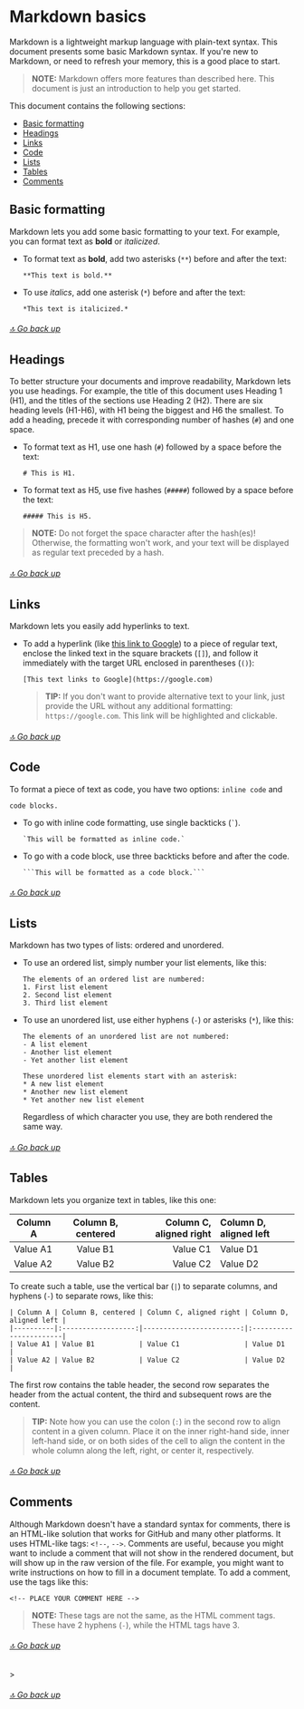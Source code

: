 # Markdown basics

Markdown is a lightweight markup language with plain-text syntax.
This document presents some basic Markdown syntax. 
If you're new to Markdown, or need to refresh your memory, this is a good place to start.

> **NOTE:** Markdown offers more features than described here. This document is just an introduction to help you get started.

This document contains the following sections:

- [Basic formatting](#basic-formatting)
- [Headings](#headings)
- [Links](#links)
- [Code](#code)
- [Lists](#lists)
- [Tables](#tables)
- [Comments](#comments)

## Basic formatting

Markdown lets you add some basic formatting to your text. For example, you can format text as **bold** or *italicized*. 

- To format text as **bold**, add two asterisks (`**`) before and after the text:
    
  ```
  **This text is bold.**
  ```

- To use *italics*, add one asterisk (`*`) before and after the text:

  ```
  *This text is italicized.*
  ```
  
###### [🔝 Go back up](#markdown-basics)
  
## Headings

To better structure your documents and improve readability, Markdown lets you use headings.
For example, the title of this document uses Heading 1 (H1), and the titles of the sections use Heading 2 (H2). There are six heading levels (H1-H6), with H1 being the biggest and H6 the smallest.
To add a heading, precede it with corresponding number of hashes (`#`) and one space.

- To format text as H1, use one hash (`#`) followed by a space before the text:

  ```
  # This is H1.
  ```
  
- To format text as H5, use five hashes (`#####`) followed by a space before the text:

  ```
  ##### This is H5.
  ```
  
> **NOTE:** Do not forget the space character after the hash(es)! Otherwise, the formatting won't work, and your text will be displayed as regular text preceded by a hash.

###### [🔝 Go back up](#markdown-basics)

## Links

Markdown lets you easily add hyperlinks to text.

- To add a hyperlink (like [this link to Google](https://google.com)) to a piece of regular text, enclose the linked text in the square brackets (`[]`), and follow it immediately with the target URL enclosed in parentheses (`()`):

  ```
  [This text links to Google](https://google.com)
  ```
  
  > **TIP:** If you don't want to provide alternative text to your link, just provide the URL without any additional formatting: `https://google.com`. This link will be highlighted and clickable. 

###### [🔝 Go back up](#markdown-basics)

## Code

To format a piece of text as code, you have two options: `inline code` and 

```
code blocks.
```

- To go with inline code formatting, use single backticks (`` ` ``).

  ```
  `This will be formatted as inline code.` 
  ```
  
- To go with a code block, use three backticks before and after the code.

  ``````
  ```This will be formatted as a code block.```
  ``````
  
###### [🔝 Go back up](#markdown-basics)

## Lists

Markdown has two types of lists: ordered and unordered.

- To use an ordered list, simply number your list elements, like this: 

  ```
  The elements of an ordered list are numbered:
  1. First list element
  2. Second list element
  3. Third list element
  ```
  
- To use an unordered list, use either hyphens (`-`) or asterisks (`*`), like this:

  ```
  The elements of an unordered list are not numbered:
  - A list element
  - Another list element
  - Yet another list element
  ```
  
  ```
  These unordered list elements start with an asterisk:
  * A new list element
  * Another new list element
  * Yet another new list element
  ```
  
  Regardless of which character you use, they are both rendered the same way. 
  
###### [🔝 Go back up](#markdown-basics)

## Tables

Markdown lets you organize text in tables, like this one:

| Column A | Column B, centered | Column C, aligned right | Column D, aligned left |
|----------|:------------------:|------------------------:|:-----------------------|
| Value A1 | Value B1           | Value C1                | Value D1               |
| Value A2 | Value B2           | Value C2                | Value D2               |

To create such a table, use the vertical bar (`|`) to separate columns, and hyphens (`-`) to separate rows, like this:
```
| Column A | Column B, centered | Column C, aligned right | Column D, aligned left |
|----------|:------------------:|------------------------:|:-----------------------|
| Value A1 | Value B1           | Value C1                | Value D1               |
| Value A2 | Value B2           | Value C2                | Value D2               |
```

The first row contains the table header, the second row separates the header from the actual content, the third and subsequent rows are the content.

> **TIP:** Note how you can use the colon (`:`) in the second row to align content in a given column. Place it on the inner right-hand side, inner left-hand side, or on both sides of the cell  to align the content in the whole column along the left, right, or center it, respectively.

###### [🔝 Go back up](#markdown-basics)

## Comments

Although Markdown doesn't have a standard syntax for comments, there is an HTML-like solution that works for GitHub and many other platforms. It uses HTML-like tags: `<!--`, `-->`.  Comments are useful, because you might want to include a comment that will not show in the rendered document, but will show up in the raw version of the file. 
For example, you might want to write instructions on how to fill in a document template.
To add a comment, use the tags like this:

```
<!-- PLACE YOUR COMMENT HERE -->
```

<!-- See? You can't see this when it's rendered! -->

> **NOTE:** These tags are not the same, as the HTML comment tags. These have 2 hyphens (`-`), while the HTML tags have 3.

###### [🔝 Go back up](#markdown-basics)

<!-- ## Images                                  

TODO -->>

###### [🔝 Go back up](#markdown-basics)